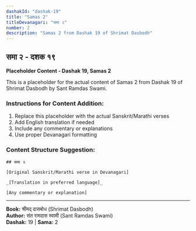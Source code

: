 ```yaml
---
dashakId: "dashak-19"
title: "Samas 2"
titleDevanagari: "समा २"
number: 2
description: "Samas 2 from Dashak 19 of Shrimat Dasbodh"
---
```


## समा २ - दशक १९

<!-- TODO: Add the actual Sanskrit/Marathi content here -->

**Placeholder Content - Dashak 19, Samas 2**

This is a placeholder for the actual content of Samas 2 from Dashak 19 of Shrimat Dasbodh by Sant Ramdas Swami.

### Instructions for Content Addition:
1. Replace this placeholder with the actual Sanskrit/Marathi verses
2. Add English translation if needed
3. Include any commentary or explanations
4. Use proper Devanagari formatting

### Content Structure Suggestion:
```
## समा २

[Original Sanskrit/Marathi verse in Devanagari]

_[Translation in preferred language]_

[Any commentary or explanation]
```

---
**Book:** श्रीमद् दासबोध (Shrimat Dasbodh)  
**Author:** संत रामदास स्वामी (Sant Ramdas Swami)  
**Dashak:** 19 | **Sama:** 2
